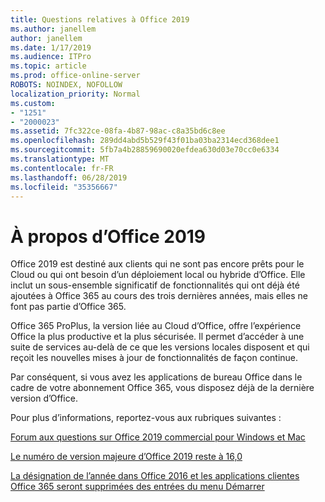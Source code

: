 ```yaml
---
title: Questions relatives à Office 2019
ms.author: janellem
author: janellem
ms.date: 1/17/2019
ms.audience: ITPro
ms.topic: article
ms.prod: office-online-server
ROBOTS: NOINDEX, NOFOLLOW
localization_priority: Normal
ms.custom:
- "1251"
- "2000023"
ms.assetid: 7fc322ce-08fa-4b87-98ac-c8a35bd6c8ee
ms.openlocfilehash: 289dd4abd5b529f43f01ba03ba2314ecd368dee1
ms.sourcegitcommit: 5fb7a4b28859690020efdea630d03e70cc0e6334
ms.translationtype: MT
ms.contentlocale: fr-FR
ms.lasthandoff: 06/28/2019
ms.locfileid: "35356667"
---
```

# <a name="about-office-2019"></a>À propos d’Office 2019

Office 2019 est destiné aux clients qui ne sont pas encore prêts pour le Cloud ou qui ont besoin d’un déploiement local ou hybride d’Office. Elle inclut un sous-ensemble significatif de fonctionnalités qui ont déjà été ajoutées à Office 365 au cours des trois dernières années, mais elles ne font pas partie d’Office 365.
  
Office 365 ProPlus, la version liée au Cloud d’Office, offre l’expérience Office la plus productive et la plus sécurisée. Il permet d’accéder à une suite de services au-delà de ce que les versions locales disposent et qui reçoit les nouvelles mises à jour de fonctionnalités de façon continue.
  
Par conséquent, si vous avez les applications de bureau Office dans le cadre de votre abonnement Office 365, vous disposez déjà de la dernière version d’Office.
  
Pour plus d’informations, reportez-vous aux rubriques suivantes :
  
[Forum aux questions sur Office 2019 commercial pour Windows et Mac](https://support.microsoft.com/help/4133312)
  
[Le numéro de version majeure d’Office 2019 reste à 16,0](https://docs.microsoft.com/deployoffice/office2019/overview)
  
[La désignation de l’année dans Office 2016 et les applications clientes Office 365 seront supprimées des entrées du menu Démarrer](https://support.office.com/article/8fe5e052-76d2-49de-af30-2e84ed3da907?wt.mc_id=Alchemy_ClientDIA)
  